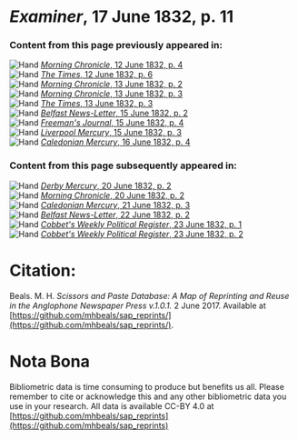# *Examiner*, 17 June 1832, p. 11  
  
### Content from this page previously appeared in:  
![Hand](http://scissorsandpaste.net/wp-content/uploads/2017/06/smallhandpointer.png) [*Morning Chronicle*, 12 June 1832, p. 4](https://mhbeals.github.io/sap_html/Morning-Chronicle/Morning-Chronicle-12-June-1832-p-4)  
![Hand](http://scissorsandpaste.net/wp-content/uploads/2017/06/smallhandpointer.png) [*The Times*, 12 June 1832, p. 6](https://mhbeals.github.io/sap_html/The-Times/The-Times-12-June-1832-p-6)  
![Hand](http://scissorsandpaste.net/wp-content/uploads/2017/06/smallhandpointer.png) [*Morning Chronicle*, 13 June 1832, p. 2](https://mhbeals.github.io/sap_html/Morning-Chronicle/Morning-Chronicle-13-June-1832-p-2)  
![Hand](http://scissorsandpaste.net/wp-content/uploads/2017/06/smallhandpointer.png) [*Morning Chronicle*, 13 June 1832, p. 3](https://mhbeals.github.io/sap_html/Morning-Chronicle/Morning-Chronicle-13-June-1832-p-3)  
![Hand](http://scissorsandpaste.net/wp-content/uploads/2017/06/smallhandpointer.png) [*The Times*, 13 June 1832, p. 3](https://mhbeals.github.io/sap_html/The-Times/The-Times-13-June-1832-p-3)  
![Hand](http://scissorsandpaste.net/wp-content/uploads/2017/06/smallhandpointer.png) [*Belfast News-Letter*, 15 June 1832, p. 2](https://mhbeals.github.io/sap_html/Belfast-News-Letter/Belfast-News-Letter-15-June-1832-p-2)  
![Hand](http://scissorsandpaste.net/wp-content/uploads/2017/06/smallhandpointer.png) [*Freeman's Journal*, 15 June 1832, p. 4](https://mhbeals.github.io/sap_html/Freeman's-Journal/Freeman's-Journal-15-June-1832-p-4)  
![Hand](http://scissorsandpaste.net/wp-content/uploads/2017/06/smallhandpointer.png) [*Liverpool Mercury*, 15 June 1832, p. 3](https://mhbeals.github.io/sap_html/Liverpool-Mercury/Liverpool-Mercury-15-June-1832-p-3)  
![Hand](http://scissorsandpaste.net/wp-content/uploads/2017/06/smallhandpointer.png) [*Caledonian Mercury*, 16 June 1832, p. 4](https://mhbeals.github.io/sap_html/Caledonian-Mercury/Caledonian-Mercury-16-June-1832-p-4)  
  
### Content from this page subsequently appeared in:  
![Hand](http://scissorsandpaste.net/wp-content/uploads/2017/06/smallhandpointer.png) [*Derby Mercury*, 20 June 1832, p. 2](https://mhbeals.github.io/sap_html/Derby-Mercury/Derby-Mercury-20-June-1832-p-2)  
![Hand](http://scissorsandpaste.net/wp-content/uploads/2017/06/smallhandpointer.png) [*Morning Chronicle*, 20 June 1832, p. 2](https://mhbeals.github.io/sap_html/Morning-Chronicle/Morning-Chronicle-20-June-1832-p-2)  
![Hand](http://scissorsandpaste.net/wp-content/uploads/2017/06/smallhandpointer.png) [*Caledonian Mercury*, 21 June 1832, p. 3](https://mhbeals.github.io/sap_html/Caledonian-Mercury/Caledonian-Mercury-21-June-1832-p-3)  
![Hand](http://scissorsandpaste.net/wp-content/uploads/2017/06/smallhandpointer.png) [*Belfast News-Letter*, 22 June 1832, p. 2](https://mhbeals.github.io/sap_html/Belfast-News-Letter/Belfast-News-Letter-22-June-1832-p-2)  
![Hand](http://scissorsandpaste.net/wp-content/uploads/2017/06/smallhandpointer.png) [*Cobbet's Weekly Political Register*, 23 June 1832, p. 1](https://mhbeals.github.io/sap_html/Cobbet's-Weekly-Political-Register/Cobbet's-Weekly-Political-Register-23-June-1832-p-1)  
![Hand](http://scissorsandpaste.net/wp-content/uploads/2017/06/smallhandpointer.png) [*Cobbet's Weekly Political Register*, 23 June 1832, p. 2](https://mhbeals.github.io/sap_html/Cobbet's-Weekly-Political-Register/Cobbet's-Weekly-Political-Register-23-June-1832-p-2)  


# Citation: 

Beals. M. H. *Scissors and Paste Database: A Map of Reprinting and Reuse in the Anglophone Newspaper Press v.1.0.1.* 2 June 2017. Available at [https://github.com/mhbeals/sap_reprints/](https://github.com/mhbeals/sap_reprints/). 

# Nota Bona

Bibliometric data is time consuming to produce but benefits us all. Please remember to cite or acknowledge this and any other bibliometric data you use in your research. All data is available CC-BY 4.0 at [https://github.com/mhbeals/sap_reprints](https://github.com/mhbeals/sap_reprints)
